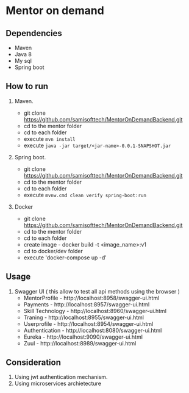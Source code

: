 # Mentor on demand

## Dependencies

* Maven
* Java 8
* My sql
* Spring boot


## How to run

1. Maven. 
	* git clone https://github.com/samisofttech/MentorOnDemandBackend.git
	* cd to the mentor folder
	* cd to each folder
	* execute `mvn install`
	* execute `java -jar target/<jar-name>-0.0.1-SNAPSHOT.jar`

2. Spring boot.
	* git clone https://github.com/samisofttech/MentorOnDemandBackend.git
	* cd to the mentor folder
	* cd to each folder
	* execute `mvnw.cmd clean verify spring-boot:run`
	
3. Docker
	* git clone https://github.com/samisofttech/MentorOnDemandBackend.git
	* cd to the mentor folder
	* cd to each folder
	* create image - docker build -t <image_name>:v1
    * cd to docker/dev folder
	* execute 'docker-compose up -d'
	
## Usage 
1. Swagger UI ( this allow to test all api methods using the browser )
	* MentorProfile 	  - 	http://localhost:8958/swagger-ui.html
	* Payments 	  	  - 	http://localhost:8957/swagger-ui.html
	* Skill Technology  	  -	http://localhost:8960/swagger-ui.html
	* Traning                 -     http://localhost:8955/swagger-ui.html
	* Userprofile             -     http://localhost:8954/swagger-ui.html
	* Authentication	  -	http://localhost:8080/swagger-ui.html
	* Eureka		  -	http://localhost:9090/swagger-ui.html
	* Zuul		  	  -	http://localhost:8989/swagger-ui.html
	
## Consideration
1. Using jwt authentication mechanism.
2. Using microservices archietecture


